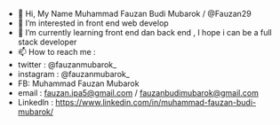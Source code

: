 - 👋 Hi, My Name Muhammad Fauzan Budi Mubarok / @Fauzan29
- 👀 I’m interested in front end web develop
- 🌱 I’m currently learning front end dan back end , I hope i can be a full stack developer
- 📫 How to reach me :
- twitter : @fauzanmubarok_
- instagram : @fauzanmubarok_
- FB: Muhammad Fauzan Mubarok
- email : fauzan.ipa5@gmail.com / fauzanbudimubarok@gmail.com
- Linkedln : https://www.linkedin.com/in/muhammad-fauzan-budi-mubarok/

<!---
Fauzan29/Fauzan29 is a ✨ special ✨ repository because its `README.md` (this file) appears on your GitHub profile.
You can click the Preview link to take a look at your changes.
--->
